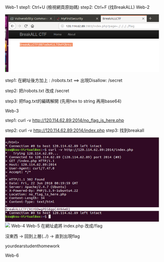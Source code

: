 Web-1
step1: Ctrl+U (檢視網頁原始碼)
step2: Ctrl+F (找BreakALL)
Web-2

![](https://github.com/ase78920019/assignment/blob/master/picture/web5.PNG)

step1: 在網址後方加上 : /robots.txt ==> 出現Disallow: /secret 

step2: 把/robots.txt 改成 /secret

step3: 把flag.txt的編碼解開 (先用hex to string 再用base64)

Web-3

step1: curl -v http://120.114.62.89:2014/no_flag_is_here.php

step2: curl -v http://120.114.62.89:2014/index.php
step3: 找到breakall




![](https://github.com/ase78920019/assignment/blob/master/picture/curl%20(1).PNG)
![](https://github.com/ase78920019/assignment/blob/master/picture/curl%20.PNG)
Web-4
Web-5
在網址處將 index.php 改成/flag

沒東西 -> 回到上層(../) -> 直到出現flag

yourdearstudenthomework

Web-6
